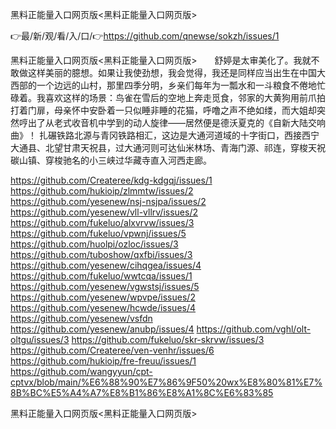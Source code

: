 黑料正能量入口网页版<黑料正能量入口网页版>

👉最/新/观/看/入/口/👉https://github.com/qnewse/sokzh/issues/1

黑料正能量入口网页版<黑料正能量入口网页版>　　舒婷是太审美化了。我就不敢做这样美丽的臆想。如果让我使劲想，我会觉得，我还是同样应当出生在中国大西部的一个边远的山村，那里四季分明，乡亲们每年为一瓢水和一斗粮食不倦地忙碌着。我喜欢这样的场景：鸟雀在雪后的空地上奔走觅食，邻家的大黄狗用前爪拍打着门扉，母亲怀中安卧着一只似睡非睡的花猫，呼噜之声不绝如缕，而大姐却突然哼出了从老式收音机中学到的动人旋律——居然便是德沃夏克的《自新大陆交响曲》！
扎碾铁路北源与青冈铁路相汇，这边是大通河道域的十字街口，西接西宁大通县、北望甘肃天祝县，过大通河则可达仙米林场、青海门源、祁连，穿梭天祝碳山镇、穿梭驰名的小三峡过华藏寺直入河西走廊。


https://github.com/Createree/kdg-kdgqj/issues/1
https://github.com/hukioip/zlmmtw/issues/2
https://github.com/yesenew/nsj-nsjpa/issues/2
https://github.com/yesenew/vll-vllrv/issues/2
https://github.com/fukeluo/alxvrvw/issues/3
https://github.com/fukeluo/vpwnj/issues/5
https://github.com/huolpi/ozloc/issues/3
https://github.com/tuboshow/qxfbi/issues/3
https://github.com/yesenew/cihqgea/issues/4
https://github.com/fukeluo/wwtcqa/issues/1
https://github.com/yesenew/vgwstsj/issues/5
https://github.com/yesenew/wpvpe/issues/2
https://github.com/yesenew/hcwde/issues/4
https://github.com/yesenew/vsfdn
https://github.com/yesenew/anubp/issues/4
https://github.com/vghl/olt-oltgu/issues/3
https://github.com/fukeluo/skr-skrvw/issues/3
https://github.com/Createree/ven-venhr/issues/6
https://github.com/hukioip/fre-freuu/issues/1
https://github.com/wangyyun/cpt-cptvx/blob/main/%E6%88%90%E7%86%9F50%20wx%E8%80%81%E7%8B%BC%E5%A4%A7%E8%B1%86%E8%A1%8C%E6%83%85

黑料正能量入口网页版&lt;黑料正能量入口网页版>
